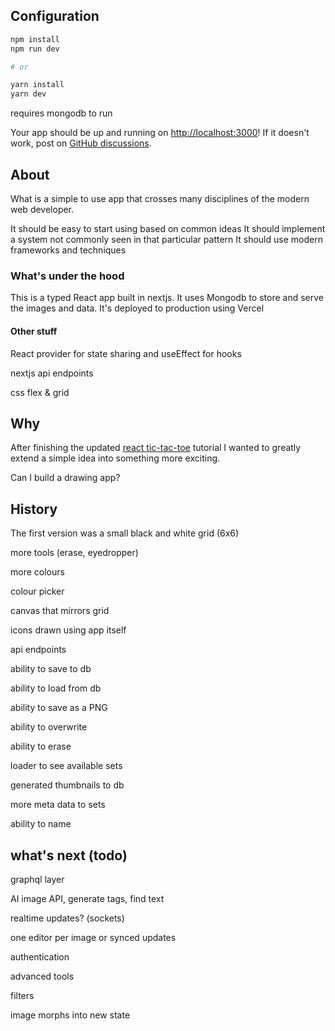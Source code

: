 ## Configuration

```bash
npm install
npm run dev

# or

yarn install
yarn dev
```

requires mongodb to run

Your app should be up and running on [http://localhost:3000](http://localhost:3000)! If it doesn't work, post on [GitHub discussions](https://github.com/vercel/next.js/discussions).


## About

What is a simple to use app that crosses many disciplines of the modern web developer.

It should be easy to start using based on common ideas
It should implement a system not commonly seen in that particular pattern
It should use modern frameworks and techniques

### What's under the hood

This is a typed React app built in nextjs. It uses Mongodb to store and serve the images and data. It's deployed to production using Vercel

#### Other stuff

React provider for state sharing and useEffect for hooks

nextjs api endpoints

css flex & grid

## Why

After finishing the updated [react tic-tac-toe](https://react.dev/learn/tutorial-tic-tac-toe) tutorial I wanted to greatly extend a simple idea into something more exciting.

Can I build a drawing app?

## History

The first version was a small black and white grid (6x6)

more tools (erase, eyedropper)

more colours

colour picker

canvas that mirrors grid

icons drawn using app itself

api endpoints

ability to save to db

ability to load from db

ability to save as a PNG

ability to overwrite

ability to erase

loader to see available sets

generated thumbnails to db

more meta data to sets

ability to name

## what's next (todo)

graphql layer

AI image API, generate tags, find text

realtime updates? (sockets)

one editor per image or synced updates

authentication

advanced tools

filters

image morphs into new state